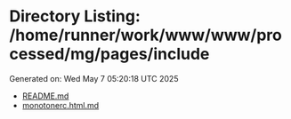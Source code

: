 # Directory Listing: /home/runner/work/www/www/processed/mg/pages/include
Generated on: Wed May  7 05:20:18 UTC 2025

- [README.md](README.md)
- [monotonerc.html.md](monotonerc.html.md)
